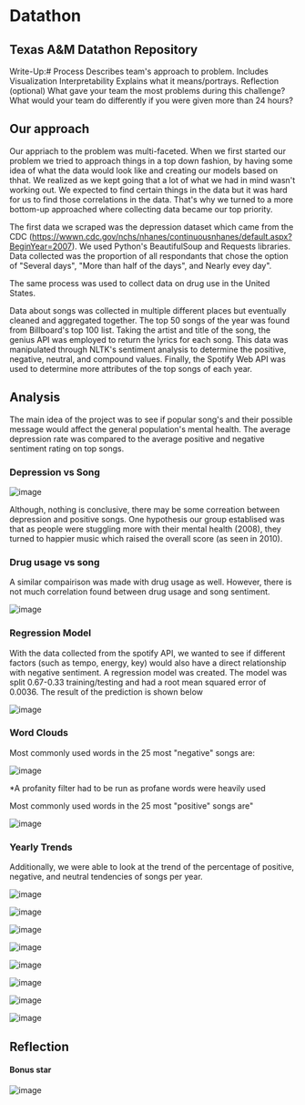 # Datathon
## Texas A&amp;M Datathon Repository

Write-Up:#
Process
Describes team's approach to problem.
Includes
Visualization Interpretability
Explains what it means/portrays.
Reflection (optional)
What gave your team the most problems during this challenge?
What would your team do differently if you were given more than 24 hours?


## Our approach
Our appriach to the problem was multi-faceted. When we first started our problem we tried to approach things in a top down fashion, by having some idea of what the data would look like and creating our models based on thhat. We realized as we kept going that a lot of what we had in mind wasn't working out. We expected to find certain things in the data but it was hard for us to find those correlations in the data. That's why we turned to a more bottom-up approached where collecting data became our top priority.

The first data we scraped was the depression dataset which came from the CDC (https://wwwn.cdc.gov/nchs/nhanes/continuousnhanes/default.aspx?BeginYear=2007). We used Python's BeautifulSoup and Requests libraries. Data collected was the proportion of all respondants that chose the option of "Several days", "More than half of the days", and Nearly evey day". 

The same process was used to collect data on drug use in the United States. 

Data about songs was collected in multiple different places but eventually cleaned and aggregated together. The top 50 songs of the year was found from Billboard's top 100 list. Taking the artist and title of the song, the genius API was employed to return the lyrics for each song. This data was manipulated through NLTK's sentiment analysis to determine the positive, negative, neutral, and compound values. Finally, the Spotify Web API was used to determine more attributes of the top songs of each year. 


## Analysis
The main idea of the project was to see if popular song's and their possible message would affect the general population's mental health. The average depression rate was compared to the average positive and negative sentiment rating on top songs.

### Depression vs Song

![image](https://user-images.githubusercontent.com/72060730/137621202-66802374-b25f-4cb5-bf79-73cc67ec8ed0.png)

Although, nothing is conclusive, there may be some correation between depression and positive songs. One hypothesis our group establised was that as people were stuggling more with their mental health (2008), they turned to happier music which raised the overall score (as seen in 2010). 






### Drug usage vs song

A similar compairison was made with drug usage as well. However, there is not much correlation found between drug usage and song sentiment. 

![image](https://user-images.githubusercontent.com/72060730/137621126-f4fb3e47-a24e-4103-a145-af7d2585eafa.png)


### Regression Model

With the data collected from the spotify API, we wanted to see if different factors (such as tempo, energy, key) would also have a direct relationship with negative sentiment. A regression model was created. The model was split 0.67-0.33 training/testing and had a root mean squared error of 0.0036. The result of the prediction is shown below

![image](https://user-images.githubusercontent.com/72060730/137621145-caa1177c-6bfb-499c-a4c6-10d11f3575e2.png)


### Word Clouds
Most commonly used words in the 25 most "negative" songs are:

![image](https://user-images.githubusercontent.com/72060730/137620645-2f4d5d47-69a2-4393-846d-d131b3229c68.png)

*A profanity filter had to be run as profane words were heavily used


Most commonly used words in the 25 most "positive" songs are"

![image](https://user-images.githubusercontent.com/72060730/137621983-522b5bfc-0d33-474d-8dcf-7395dd8b90d0.png)

### Yearly Trends
Additionally, we were able to look at the trend of the percentage of positive, negative, and neutral tendencies of songs per year.

![image](https://user-images.githubusercontent.com/72060730/137620684-f21e7832-9edf-418f-b4bb-26e41006f7b4.png)

![image](https://user-images.githubusercontent.com/72060730/137620690-7d447b37-8080-4c39-930f-a8df44fce3e7.png)

![image](https://user-images.githubusercontent.com/72060730/137620692-d98aa578-c3ab-4aec-b46d-598bbca29f84.png)

![image](https://user-images.githubusercontent.com/72060730/137620695-38e53ee8-2180-4e00-856f-76525fe3c884.png)

![image](https://user-images.githubusercontent.com/72060730/137620696-43fa7c4b-9f53-4cfb-aa0b-2a70fef1c2b5.png)

![image](https://user-images.githubusercontent.com/72060730/137620698-838060e9-8197-4375-a42f-a7953c0c2c39.png)

![image](https://user-images.githubusercontent.com/72060730/137620700-a77db526-6ca0-4ce4-8c3e-421dc02c345c.png)

![image](https://user-images.githubusercontent.com/72060730/137620701-7519db31-36b6-45e6-9e51-e93754a37d93.png)



## Reflection


#### Bonus star


![image](https://user-images.githubusercontent.com/72060730/137617470-ec425abc-802d-406d-9688-de485173b69e.png)
